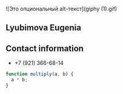 ![Это опциональный alt-текст](giphy (1).gif)

## Lyubimova Eugenia

## Contact information

- +7 (921) 366-68-14

```javascript
function multiply(a, b) {
  a * b;
}
```
